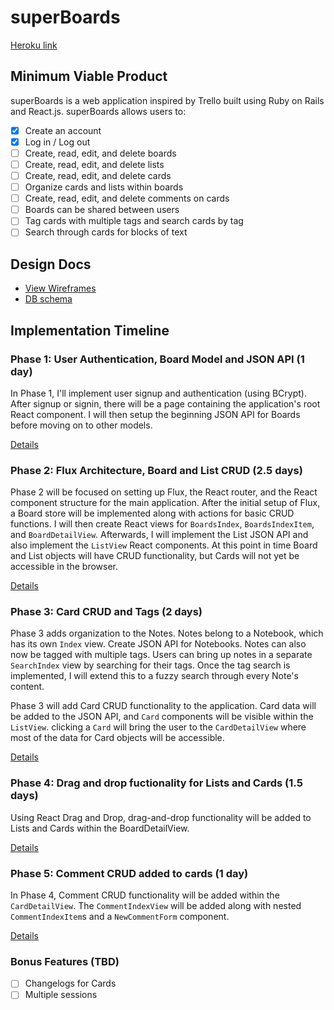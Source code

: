 # superBoards

[Heroku link][heroku]

[heroku]: http://superboards.herokuapp.com

## Minimum Viable Product

superBoards is a web application inspired by Trello built using Ruby on Rails and React.js. superBoards allows users to:

<!-- This is a Markdown checklist. Use it to keep track of your progress! -->

- [X] Create an account
- [X] Log in / Log out
- [ ] Create, read, edit, and delete boards
- [ ] Create, read, edit, and delete lists
- [ ] Create, read, edit, and delete cards
- [ ] Organize cards and lists within boards
- [ ] Create, read, edit, and delete comments on cards
- [ ] Boards can be shared between users
- [ ] Tag cards with multiple tags and search cards by tag
- [ ] Search through cards for blocks of text

## Design Docs
* [View Wireframes][view]
* [DB schema][schema]

[view]: ./docs/views.md
[schema]: ./docs/schema.md

## Implementation Timeline

### Phase 1: User Authentication, Board Model and JSON API (1 day)

In Phase 1, I'll implement user signup and authentication (using BCrypt). After signup or signin, there will be a page containing the application's root React component. I will then setup the beginning JSON API for Boards before moving on to other models.

[Details][phase-one]

### Phase 2: Flux Architecture, Board and List CRUD (2.5 days)

Phase 2 will be focused on setting up Flux, the React router, and the React component structure for the main application. After the initial setup of Flux, a Board store will be implemented along with actions for basic CRUD functions. I will then create React views for `BoardsIndex`, `BoardsIndexItem`, and `BoardDetailView`. Afterwards, I will implement the List JSON API and also implement the `ListView` React components. At this point in time Board and List objects will have CRUD functionality, but Cards will not yet be accessible in the browser.

[Details][phase-two]

### Phase 3: Card CRUD and Tags (2 days)

Phase 3 adds organization to the Notes. Notes belong to a Notebook, which has
its own `Index` view. Create JSON API for Notebooks. Notes can also now be
tagged with multiple tags. Users can bring up notes in a separate `SearchIndex`
view by searching for their tags. Once the tag search is implemented, I will
extend this to a fuzzy search through every Note's content.

Phase 3 will add Card CRUD functionality to the application. Card data will be added to the JSON API, and `Card` components will be visible within the `ListView`. clicking a `Card` will bring the user to the `CardDetailView` where most of the data for Card objects will be accessible.

[Details][phase-three]

### Phase 4: Drag and drop fuctionality for Lists and Cards (1.5 days)

Using React Drag and Drop, drag-and-drop functionality will be added to Lists and Cards within the BoardDetailView.


[Details][phase-four]

### Phase 5: Comment CRUD added to cards (1 day)

In Phase 4, Comment CRUD functionality will be added within the `CardDetailView`. The `CommentIndexView` will be added along with nested `CommentIndexItem`s and a `NewCommentForm` component.

[Details][phase-five]





### Bonus Features (TBD)
- [ ] Changelogs for Cards
- [ ] Multiple sessions

[phase-one]: ./docs/phases/phase1.md
[phase-two]: ./docs/phases/phase2.md
[phase-three]: ./docs/phases/phase3.md
[phase-four]: ./docs/phases/phase4.md
[phase-five]: ./docs/phases/phase5.md
